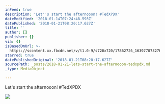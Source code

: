 ```yaml
---
inFeed: true
description: 'Let''s start the afternooon! #TedXPDX'
dateModified: '2018-01-14T07:24:48.593Z'
datePublished: '2018-01-21T08:20:17.627Z'
title: ''
author: []
publisher: {}
via: {}
isBasedOnUrl: >-
  https://scontent.xx.fbcdn.net/v/t1.0-9/s720x720/17862726_1639770732703104_1141797069849472927_n.jpg?oh=045ddc727aeacf7b7440c4d578593c8e&oe=5AB3CCA6
starred: true
datePublishedOriginal: '2018-01-21T08:20:17.627Z'
sourcePath: _posts/2018-01-21-lets-start-the-afternooon-tedxpdx.md
_type: MediaObject

---
```

Let's start the afternooon! \#TedXPDX

<article style=""><img src="https://scontent.xx.fbcdn.net/v/t1.0-9/s720x720/17862726_1639770732703104_1141797069849472927_n.jpg?oh=045ddc727aeacf7b7440c4d578593c8e&amp;oe=5AB3CCA6" /></article>